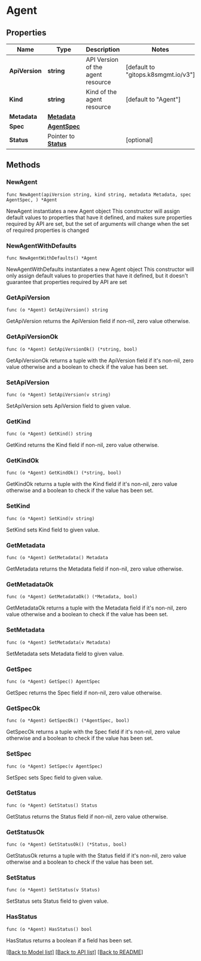 # Agent

## Properties

Name | Type | Description | Notes
------------ | ------------- | ------------- | -------------
**ApiVersion** | **string** | API Version of the agent resource | [default to "gitops.k8smgmt.io/v3"]
**Kind** | **string** | Kind of the agent resource | [default to "Agent"]
**Metadata** | [**Metadata**](Metadata.md) |  | 
**Spec** | [**AgentSpec**](AgentSpec.md) |  | 
**Status** | Pointer to [**Status**](Status.md) |  | [optional] 

## Methods

### NewAgent

`func NewAgent(apiVersion string, kind string, metadata Metadata, spec AgentSpec, ) *Agent`

NewAgent instantiates a new Agent object
This constructor will assign default values to properties that have it defined,
and makes sure properties required by API are set, but the set of arguments
will change when the set of required properties is changed

### NewAgentWithDefaults

`func NewAgentWithDefaults() *Agent`

NewAgentWithDefaults instantiates a new Agent object
This constructor will only assign default values to properties that have it defined,
but it doesn't guarantee that properties required by API are set

### GetApiVersion

`func (o *Agent) GetApiVersion() string`

GetApiVersion returns the ApiVersion field if non-nil, zero value otherwise.

### GetApiVersionOk

`func (o *Agent) GetApiVersionOk() (*string, bool)`

GetApiVersionOk returns a tuple with the ApiVersion field if it's non-nil, zero value otherwise
and a boolean to check if the value has been set.

### SetApiVersion

`func (o *Agent) SetApiVersion(v string)`

SetApiVersion sets ApiVersion field to given value.


### GetKind

`func (o *Agent) GetKind() string`

GetKind returns the Kind field if non-nil, zero value otherwise.

### GetKindOk

`func (o *Agent) GetKindOk() (*string, bool)`

GetKindOk returns a tuple with the Kind field if it's non-nil, zero value otherwise
and a boolean to check if the value has been set.

### SetKind

`func (o *Agent) SetKind(v string)`

SetKind sets Kind field to given value.


### GetMetadata

`func (o *Agent) GetMetadata() Metadata`

GetMetadata returns the Metadata field if non-nil, zero value otherwise.

### GetMetadataOk

`func (o *Agent) GetMetadataOk() (*Metadata, bool)`

GetMetadataOk returns a tuple with the Metadata field if it's non-nil, zero value otherwise
and a boolean to check if the value has been set.

### SetMetadata

`func (o *Agent) SetMetadata(v Metadata)`

SetMetadata sets Metadata field to given value.


### GetSpec

`func (o *Agent) GetSpec() AgentSpec`

GetSpec returns the Spec field if non-nil, zero value otherwise.

### GetSpecOk

`func (o *Agent) GetSpecOk() (*AgentSpec, bool)`

GetSpecOk returns a tuple with the Spec field if it's non-nil, zero value otherwise
and a boolean to check if the value has been set.

### SetSpec

`func (o *Agent) SetSpec(v AgentSpec)`

SetSpec sets Spec field to given value.


### GetStatus

`func (o *Agent) GetStatus() Status`

GetStatus returns the Status field if non-nil, zero value otherwise.

### GetStatusOk

`func (o *Agent) GetStatusOk() (*Status, bool)`

GetStatusOk returns a tuple with the Status field if it's non-nil, zero value otherwise
and a boolean to check if the value has been set.

### SetStatus

`func (o *Agent) SetStatus(v Status)`

SetStatus sets Status field to given value.

### HasStatus

`func (o *Agent) HasStatus() bool`

HasStatus returns a boolean if a field has been set.


[[Back to Model list]](../README.md#documentation-for-models) [[Back to API list]](../README.md#documentation-for-api-endpoints) [[Back to README]](../README.md)


